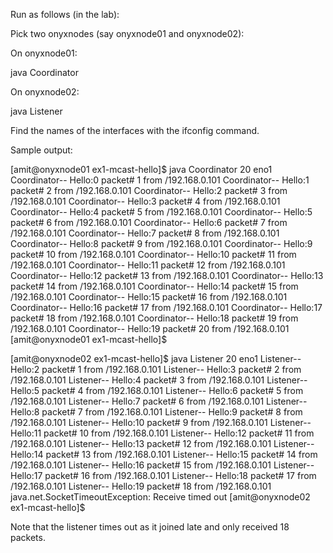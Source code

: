 Run as follows (in the lab):

Pick two onyxnodes (say onyxnode01 and onyxnode02):

On onyxnode01:

java Coordinator <numPackets> <network-interface>


On onyxnode02:

java Listener <network-interface>

Find the names of the interfaces with the ifconfig command.


Sample output:

[amit@onyxnode01 ex1-mcast-hello]$ java Coordinator 20  eno1
Coordinator-- Hello:0     packet# 1 from /192.168.0.101
Coordinator-- Hello:1     packet# 2 from /192.168.0.101
Coordinator-- Hello:2     packet# 3 from /192.168.0.101
Coordinator-- Hello:3     packet# 4 from /192.168.0.101
Coordinator-- Hello:4     packet# 5 from /192.168.0.101
Coordinator-- Hello:5     packet# 6 from /192.168.0.101
Coordinator-- Hello:6     packet# 7 from /192.168.0.101
Coordinator-- Hello:7     packet# 8 from /192.168.0.101
Coordinator-- Hello:8     packet# 9 from /192.168.0.101
Coordinator-- Hello:9     packet# 10 from /192.168.0.101
Coordinator-- Hello:10     packet# 11 from /192.168.0.101
Coordinator-- Hello:11     packet# 12 from /192.168.0.101
Coordinator-- Hello:12     packet# 13 from /192.168.0.101
Coordinator-- Hello:13     packet# 14 from /192.168.0.101
Coordinator-- Hello:14     packet# 15 from /192.168.0.101
Coordinator-- Hello:15     packet# 16 from /192.168.0.101
Coordinator-- Hello:16     packet# 17 from /192.168.0.101
Coordinator-- Hello:17     packet# 18 from /192.168.0.101
Coordinator-- Hello:18     packet# 19 from /192.168.0.101
Coordinator-- Hello:19     packet# 20 from /192.168.0.101
[amit@onyxnode01 ex1-mcast-hello]$ 

[amit@onyxnode02 ex1-mcast-hello]$ java Listener 20 eno1
Listener-- Hello:2     packet# 1 from /192.168.0.101
Listener-- Hello:3     packet# 2 from /192.168.0.101
Listener-- Hello:4     packet# 3 from /192.168.0.101
Listener-- Hello:5     packet# 4 from /192.168.0.101
Listener-- Hello:6     packet# 5 from /192.168.0.101
Listener-- Hello:7     packet# 6 from /192.168.0.101
Listener-- Hello:8     packet# 7 from /192.168.0.101
Listener-- Hello:9     packet# 8 from /192.168.0.101
Listener-- Hello:10     packet# 9 from /192.168.0.101
Listener-- Hello:11     packet# 10 from /192.168.0.101
Listener-- Hello:12     packet# 11 from /192.168.0.101
Listener-- Hello:13     packet# 12 from /192.168.0.101
Listener-- Hello:14     packet# 13 from /192.168.0.101
Listener-- Hello:15     packet# 14 from /192.168.0.101
Listener-- Hello:16     packet# 15 from /192.168.0.101
Listener-- Hello:17     packet# 16 from /192.168.0.101
Listener-- Hello:18     packet# 17 from /192.168.0.101
Listener-- Hello:19     packet# 18 from /192.168.0.101
java.net.SocketTimeoutException: Receive timed out
[amit@onyxnode02 ex1-mcast-hello]$ 

Note that the listener times out as it joined late and only received 18 packets.

